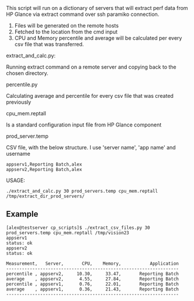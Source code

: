 <snippet>
  <content><![CDATA[
${1:Project Name}

This script will run on a dictionary of servers that will extract perf data from HP Glance via extract command over ssh paramiko connection.

1. Files will be generated on the remote hosts
2. Fetched to the location from the cmd input
3. CPU and Memory percentile and average will be calculated per every csv file that was transferred.

extract_and_calc.py:

Running extract command on a remote server and copying back to the chosen directory.

percentile.py

Calculating  average and percentile for every csv file that was created previously 

cpu_mem.reptall

Is a standard configuration input file from HP Glance component

prod_server.temp

CSV file, with the below structure. I use 'server name', 'app name' and username
```
appserv1,Reporting Batch,alex
appserv2,Reporting Batch,alex
```


USAGE:
```
./extract_and_calc.py 30 prod_servers.temp cpu_mem.reptall /tmp/extract_dir_prod_servers/
```

## Example

```
[alex@testserver cp_scripts]$ ./extract_csv_files.py 30 prod_servers.temp cpu_mem.reptall /tmp/vision23
appserv1
status: ok
appserv2
status: ok

Measurement,   Server,       CPU,    Memory,           Application
------------------------------------------------------------------
percentile , appserv2,     10.30,     33.47,       Reporting Batch
average    , appserv2,      4.55,     27.84,       Reporting Batch
percentile , appserv1,      0.76,     22.01,       Reporting Batch
average    , appserv1,      0.36,     21.43,       Reporting Batch
------------------------------------------------------------------
```



></content>
</snippet>
